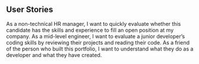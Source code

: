 ## User Stories
As a non-technical HR manager, I want to quickly evaluate whether this candidate has the skills and experience to fill an open position at my company.
As a mid-level engineer, I want to evaluate a junior developer’s coding skills by reviewing their projects and reading their code.
As a friend of the person who built this portfolio, I want to understand what they do as a developer and what they have created.
